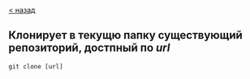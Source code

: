 [< назад](./readme.md)

## Клонирует в текущю папку существующий репозиторий, достпный по *url*
`git clone [url]`